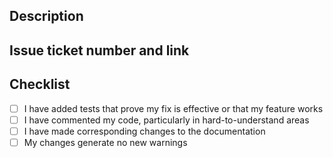 ## Description


## Issue ticket number and link
<!-- Bonus points for using GitHub's keywords (e.g., closes #123)
https://docs.github.com/en/issues/tracking-your-work-with-issues/linking-a-pull-request-to-an-issue#linking-a-pull-request-to-an-issue-using-a-keyword
 -->


## Checklist
<!-- We're happy your contributing! Help us by answering these questions where applicable. -->

- [ ] I have added tests that prove my fix is effective or that my feature works
- [ ] I have commented my code, particularly in hard-to-understand areas
- [ ] I have made corresponding changes to the documentation
- [ ] My changes generate no new warnings
